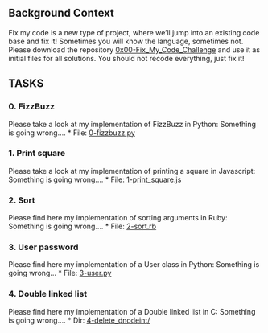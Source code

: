 ## Background Context
Fix my code is a new type of project, where we’ll jump into an existing code base and fix it!
Sometimes you will know the language, sometimes not.
Please download the repository [0x00-Fix_My_Code_Challenge](https://github.com/holbertonschool/0x00-Fix_My_Code_Challenge) and use it as initial files for all solutions.
You should not recode everything, just fix it!

## TASKS

### 0. FizzBuzz
Please take a look at my implementation of FizzBuzz in Python:
Something is going wrong….
	* File: [0-fizzbuzz.py](0-fizzbuzz.py)

### 1. Print square
Please take a look at my implementation of printing a square in Javascript:
Something is going wrong….
	* File: [1-print_square.js](1-print_square.js)

### 2. Sort
Please find here my implementation of sorting arguments in Ruby:
Something is going wrong….
	* File: [2-sort.rb](2-sort.rb)

### 3. User password
Please find here my implementation of a User class in Python:
Something is going wrong…
	* File: [3-user.py](3-user.py)

### 4. Double linked list
Please find here my implementation of a Double linked list in C:
Something is going wrong….
	* Dir: [4-delete_dnodeint/](4-delete_dnodeint)
